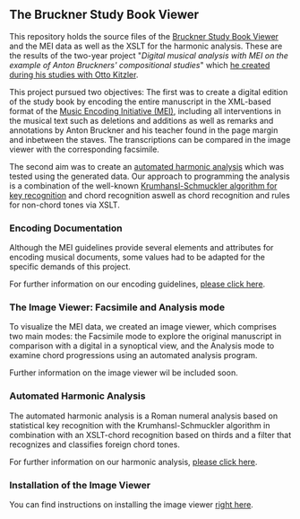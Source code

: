 ## The Bruckner Study Book Viewer

This repository holds the source files of the [Bruckner Study Book Viewer](https://apps-mufo.oeaw.ac.at/studienbuch/) and 
the MEI data as well as the XSLT for the harmonic analysis.
These are the results of the two-year project "*Digital musical analysis with MEI on the example of Anton Bruckners' 
compositional studies*" which [he created during his studies with Otto Kitzler](https://www.oeaw.ac.at/ikm/forschung/digital-musicology/digitale-musikanalyse-mit-mei/).

This project pursued two objectives: The first was to create a digital edition of the study book by encoding 
the entire manuscript in the XML-based format of the [Music Encoding Initiative (MEI)](http://www.music-encoding.org), 
including all interventions in the musical text such as deletions and additions as well as remarks and annotations 
by Anton Bruckner and his teacher
found in the page margin and inbetween the staves. 
The transcriptions can be compared in the image viewer with the corresponding facsimile. 

The second aim was to create an [automated harmonic analysis](https://github.com/paavomare/Bruckner-Study-Book-Viewer/blob/master/documentation/documentation-analysis.md) which was tested using the generated data. 
Our approach to programming the analysis is a combination of the well-known [Krumhansl-Schmuckler algorithm for key recognition](https://pdfs.semanticscholar.org/6426/d811de335c61a3145623718b4615a35bb51b.pdf)
and chord recognition aswell as chord recognition and rules for non-chord tones via XSLT. 

### Encoding Documentation

Although the MEI guidelines provide several elements and attributes for encoding musical documents, some values had to be adapted for the specific demands of this project.

For further information on our encoding guidelines, [please click here](https://github.com/paavomare/Bruckner-Study-Book-Viewer/blob/master/documentation/documentation-encoding.md).

### The Image Viewer: Facsimile and Analysis mode

To visualize the MEI data, we created an image viewer, which comprises two main modes: the Facsimile mode to explore the original manuscript in comparison with a digital in a synoptical view, and the Analysis mode to examine chord progressions using an automated analysis program.

Further information on the image viewer wil be included soon.

### Automated Harmonic Analysis

The automated harmonic analysis is a Roman numeral analysis based on statistical key recognition with the Krumhansl-Schmuckler algorithm in combination with an XSLT-chord recognition based on thirds and a filter that recognizes and classifies foreign chord tones.

For further information on our harmonic analysis, [please click here](https://github.com/paavomare/Bruckner-Study-Book-Viewer/blob/master/documentation/documentation-analysis.md).
### Installation of the Image Viewer

You can find instructions on installing the image viewer [right here](https://github.com/paavomare/Bruckner-Study-Book-Viewer/blob/master/documentation/documentation-viewer-installation.md). 

